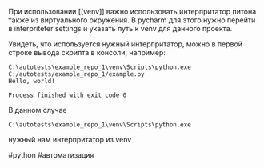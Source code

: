 При использовании [[venv]] важно использовать интерпритатор питона также из виртуального окружения. В pycharm для этого нужно перейти в  interpriteter settings и указать путь к venv для данного проекта.

Увидеть, что используется нужный интерпритатор, можно в первой строке вывода скрипта в консоли, например:
```
C:\autotests\example_repo_1\venv\Scripts\python.exe C:/autotests/example_repo_1/example.py
Hello, world!

Process finished with exit code 0
```
В данном случае 
```
C:\autotests\example_repo_1\venv\Scripts\python.exe
```
нужный нам интерпритатор из venv

#python #автоматизация 